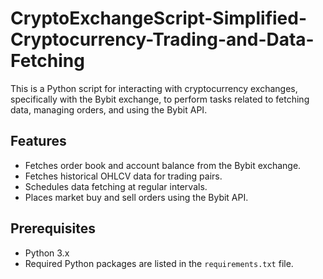 # CryptoExchangeScript-Simplified-Cryptocurrency-Trading-and-Data-Fetching

This is a Python script for interacting with cryptocurrency exchanges, specifically with the Bybit exchange, to perform tasks related to fetching data, managing orders, and using the Bybit API.

## Features

- Fetches order book and account balance from the Bybit exchange.
- Fetches historical OHLCV data for trading pairs.
- Schedules data fetching at regular intervals.
- Places market buy and sell orders using the Bybit API.

## Prerequisites

- Python 3.x
- Required Python packages are listed in the `requirements.txt` file.
